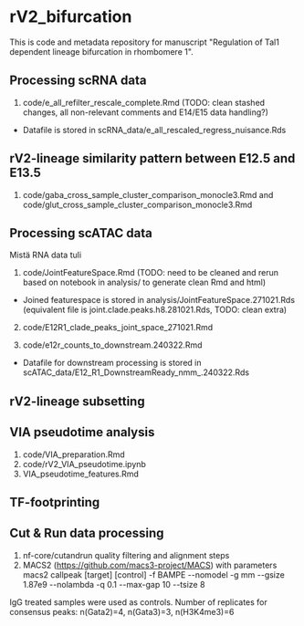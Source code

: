 # rV2_bifurcation

This is code and metadata repository for manuscript "Regulation of Tal1 dependent lineage bifurcation in rhombomere 1".

## Processing scRNA data

1. code/e_all_refilter_rescale_complete.Rmd 
(TODO: clean stashed changes, all non-relevant comments and E14/E15 data handling?)
- Datafile is stored in scRNA_data/e_all_rescaled_regress_nuisance.Rds

## rV2-lineage similarity pattern between E12.5 and E13.5

1. code/gaba_cross_sample_cluster_comparison_monocle3.Rmd and code/glut_cross_sample_cluster_comparison_monocle3.Rmd

## Processing scATAC data
Mistä RNA data tuli
1. code/JointFeatureSpace.Rmd (TODO: need to be cleaned and rerun based on notebook in analysis/ to generate clean Rmd and html)
- Joined featurespace is stored in analysis/JointFeatureSpace.271021.Rds (equivalent file is joint.clade.peaks.h8.281021.Rds, TODO: clean extra)

2. code/E12R1_clade_peaks_joint_space_271021.Rmd

3. code/e12r_counts_to_downstream.240322.Rmd
- Datafile for downstream processing is stored in scATAC_data/E12_R1_DownstreamReady_nmm_.240322.Rds

## rV2-lineage subsetting


## VIA pseudotime analysis

1. code/VIA_preparation.Rmd
2. code/rV2_VIA_pseudotime.ipynb
3. VIA_pseudotime_features.Rmd

## TF-footprinting

## Cut & Run data processing

1. nf-core/cutandrun quality filtering and alignment steps
2. MACS2 (https://github.com/macs3-project/MACS) with parameters
macs2 callpeak [target] [control] -f BAMPE --nomodel -g mm --gsize 1.87e9 --nolambda -q 0.1 --max-gap 10 --tsize 8

 IgG treated samples were used as controls. Number of replicates for consensus peaks: n(Gata2)=4, n(Gata3)=3, n(H3K4me3)=6


